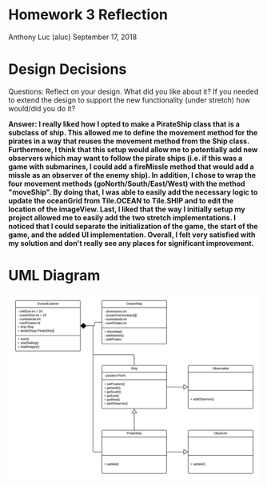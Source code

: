 # Homework 3 Reflection
Anthony Luc (aluc)
September 17, 2018

# Design Decisions

Questions: Reflect on your design. What did you like about
it? If you needed to extend the design to support the new functionality (under stretch)
how would/did you do it? 

**Answer: I really liked how I opted to make a PirateShip class that is a subclass of ship. This allowed me to define the movement method for the pirates in a way that reuses the movement method from the Ship class. Furthermore, I think that this setup would allow me to potentially add new observers which may want to follow the pirate ships (i.e. if this was a game with submarines, I could add a fireMissle method that would add a missle as an observer of the enemy ship). In addition, I chose to wrap the four movement methods (goNorth/South/East/West) with the method "moveShip". By doing that, I was able to easily add the necessary logic to update the oceanGrid from Tile.OCEAN to Tile.SHIP and to edit the location of the imageView. Last, I liked that the way I initially setup my project allowed me to easily add the two stretch implementations. I noticed that I could separate the initialization of the game, the start of the game, and the added UI implementation. Overall, I felt very satisfied with my solution and don't really see any places for significant improvement.**

# UML Diagram
![UML](uml_diagram.png)